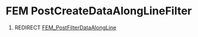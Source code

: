 # FEM PostCreateDataAlongLineFilter

1.  REDIRECT [FEM\_PostFilterDataAlongLine](FEM_PostFilterDataAlongLine.md)

